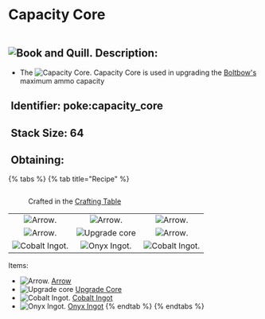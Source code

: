 # Capacity Core

<figure><img src="https://github.com/user-attachments/assets/4cad10b4-b0cf-47d7-86a2-8da84875a267" alt=""><figcaption></figcaption></figure>

## <img src="https://minecraft.wiki/images/Book_and_Quill_JE2_BE2.png?2128f" alt="Book and Quill." data-size="line"> Description: <a href="#description" id="description"></a>

* The <img src="https://github.com/user-attachments/assets/4cad10b4-b0cf-47d7-86a2-8da84875a267" alt="Capacity Core." data-size="line"> Capacity Core is used in upgrading the [Boltbow's](../../weapons/boltbows/boltbow.md) maximum ammo capacity

## <img src="https://minecraft.wiki/images/Name_Tag_JE2_BE2.png?cbdc1" alt="" data-size="line"> Identifier: **poke:capacity\_core** <a href="#identifier" id="identifier"></a>

## <img src="https://minecraft.wiki/images/Light_Gray_Bundle_JE1_BE1.png?b552e" alt="" data-size="line"> Stack Size: 64 <a href="#stack-size" id="stack-size"></a>

## <img src="https://minecraft.wiki/images/thumb/Crafting_Table_JE4_BE3.png/150px-Crafting_Table_JE4_BE3.png?5767f" alt="" data-size="line"> Obtaining: <a href="#obtaining" id="obtaining"></a>

{% tabs %}
{% tab title="Recipe" %}
<figure><img src="https://minecraft.wiki/images/thumb/Crafting_Table_JE4_BE3.png/150px-Crafting_Table_JE4_BE3.png?5767f" alt=""><figcaption><p>Crafted in the <a href="https://minecraft.wiki/w/Crafting_Table">Crafting Table</a></p></figcaption></figure>

|                                                                                                                                      |                                                                                                        |                                                                                                                                      |
| :----------------------------------------------------------------------------------------------------------------------------------: | :----------------------------------------------------------------------------------------------------: | :----------------------------------------------------------------------------------------------------------------------------------: |
|                               ![Arrow.](https://minecraft.wiki/images/Arrow_\(item\)_JE1_BE1.png?93ac1)                              |                ![Arrow.](https://minecraft.wiki/images/Arrow_\(item\)_JE1_BE1.png?93ac1)               |                               ![Arrow.](https://minecraft.wiki/images/Arrow_\(item\)_JE1_BE1.png?93ac1)                              |
|                               ![Arrow.](https://minecraft.wiki/images/Arrow_\(item\)_JE1_BE1.png?93ac1)                              | ![Upgrade core](https://github.com/ItsMePok/PFE/assets/136857747/38584129-72d6-42b8-a69b-cd3b461025e8) |                               ![Arrow.](https://minecraft.wiki/images/Arrow_\(item\)_JE1_BE1.png?93ac1)                              |
| <img src="https://github.com/user-attachments/assets/a5a960ad-9791-4325-9ff0-dd820bece694" alt="Cobalt Ingot." data-size="original"> |     ![Onyx Ingot.](https://github.com/user-attachments/assets/637c75db-659f-4e80-b8a0-1454c23727b6)    | <img src="https://github.com/user-attachments/assets/a5a960ad-9791-4325-9ff0-dd820bece694" alt="Cobalt Ingot." data-size="original"> |

Items:

* <img src="https://minecraft.wiki/images/Arrow_(item)_JE1_BE1.png?93ac1" alt="Arrow." data-size="line"> [Arrow](https://minecraft.wiki/w/Arrow)
* <img src="https://github.com/ItsMePok/PFE/assets/136857747/38584129-72d6-42b8-a69b-cd3b461025e8" alt="Upgrade core" data-size="line"> [Upgrade Core](upgrade-core.md)
* <img src="https://github.com/user-attachments/assets/a5a960ad-9791-4325-9ff0-dd820bece694" alt="Cobalt Ingot." data-size="line"> [Cobalt Ingot](../ingots/cobalt-ingot.md)
* <img src="https://github.com/user-attachments/assets/637c75db-659f-4e80-b8a0-1454c23727b6" alt="Onyx Ingot." data-size="line"> [Onyx Ingot](../ingots/onyx-ingot.md)
{% endtab %}
{% endtabs %}
